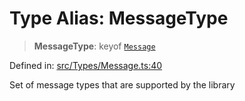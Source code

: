 # Type Alias: MessageType

> **MessageType**: keyof [`Message`](../namespaces/proto/classes/Message.md)

Defined in: [src/Types/Message.ts:40](https://github.com/Fokusdotid/bail/blob/8b525f9ebcc20cb9acd0f880b6ad58976e38b117/src/Types/Message.ts#L40)

Set of message types that are supported by the library
